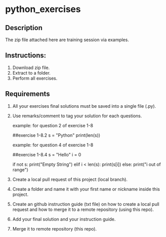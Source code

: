 # python_exercises

## Description
The zip file attached here are training session via examples.

## Instructions:
1. Download  zip file.
2. Extract to a folder.
3. Perform all exercises.

## Requirements
1. All your exercises final solutions must be saved into a single file (.py).
2. Use remarks/comment to tag your solution for each questions.

   example: for question 2 of exercise 1-8

   ##exercise 1-8.2
   s = "Python"
   print(len(s))

   example: for question 4 of exercise 1-8

   ##exercise 1-8.4
   s = "Hello"
    i = 0
    
    if not s:
        print("Empty String")
    elif i < len(s):
        print(s[i])
    else:
        print("i out of range")

   
3. Create a local pull request of this project (local branch).
4. Create a folder and name it with your first name or nickname inside this project.
5. Create an github instruction guide (txt file) on how to create a local pull request and how to merge it to a remote repository (using this repo).
6. Add your final solution and your instruction guide.
7. Merge it to remote repository (this repo).

